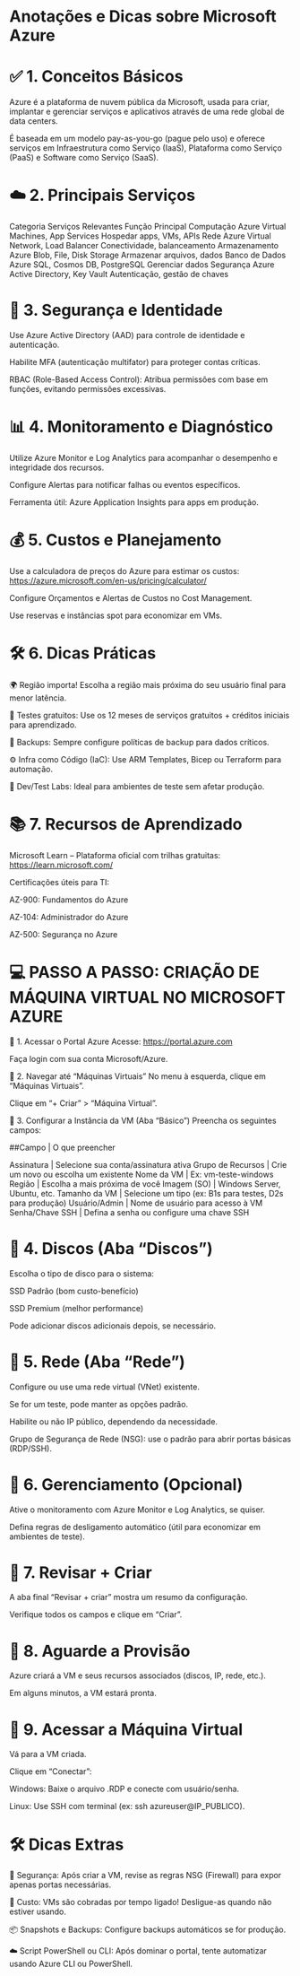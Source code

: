 # Anotações e Dicas sobre Microsoft Azure

# ✅ 1. Conceitos Básicos
Azure é a plataforma de nuvem pública da Microsoft, usada para criar, implantar e gerenciar serviços e aplicativos através de uma rede global de data centers.

É baseada em um modelo pay-as-you-go (pague pelo uso) e oferece serviços em Infraestrutura como Serviço (IaaS), Plataforma como Serviço (PaaS) e Software como Serviço (SaaS).

# ☁️ 2. Principais Serviços

Categoria	Serviços Relevantes	Função Principal
Computação	Azure Virtual Machines, App Services	Hospedar apps, VMs, APIs
Rede	Azure Virtual Network, Load Balancer	Conectividade, balanceamento
Armazenamento	Azure Blob, File, Disk Storage	Armazenar arquivos, dados
Banco de Dados	Azure SQL, Cosmos DB, PostgreSQL	Gerenciar dados
Segurança	Azure Active Directory, Key Vault	Autenticação, gestão de chaves

# 🔐 3. Segurança e Identidade
Use Azure Active Directory (AAD) para controle de identidade e autenticação.

Habilite MFA (autenticação multifator) para proteger contas críticas.

RBAC (Role-Based Access Control): Atribua permissões com base em funções, evitando permissões excessivas.

# 📊 4. Monitoramento e Diagnóstico
Utilize Azure Monitor e Log Analytics para acompanhar o desempenho e integridade dos recursos.

Configure Alertas para notificar falhas ou eventos específicos.

Ferramenta útil: Azure Application Insights para apps em produção.

# 💰 5. Custos e Planejamento
Use a calculadora de preços do Azure para estimar os custos: https://azure.microsoft.com/en-us/pricing/calculator/

Configure Orçamentos e Alertas de Custos no Cost Management.

Use reservas e instâncias spot para economizar em VMs.

# 🛠️ 6. Dicas Práticas

🌍 Região importa! Escolha a região mais próxima do seu usuário final para menor latência.

🧪 Testes gratuitos: Use os 12 meses de serviços gratuitos + créditos iniciais para aprendizado.

🔄 Backups: Sempre configure políticas de backup para dados críticos.

⚙️ Infra como Código (IaC): Use ARM Templates, Bicep ou Terraform para automação.

👥 Dev/Test Labs: Ideal para ambientes de teste sem afetar produção.

# 📚 7. Recursos de Aprendizado
Microsoft Learn – Plataforma oficial com trilhas gratuitas: https://learn.microsoft.com/

Certificações úteis para TI:

AZ-900: Fundamentos do Azure

AZ-104: Administrador do Azure

AZ-500: Segurança no Azure

# 💻 PASSO A PASSO: CRIAÇÃO DE MÁQUINA VIRTUAL NO MICROSOFT AZURE
🔹 1. Acessar o Portal Azure
Acesse: https://portal.azure.com

Faça login com sua conta Microsoft/Azure.

🔹 2. Navegar até “Máquinas Virtuais”
No menu à esquerda, clique em “Máquinas Virtuais”.

Clique em “+ Criar” > “Máquina Virtual”.

🔹 3. Configurar a Instância da VM (Aba “Básico”)
Preencha os seguintes campos:

##Campo            | O que preencher

Assinatura         | Selecione sua conta/assinatura ativa
Grupo de Recursos  | Crie um novo ou escolha um existente
Nome da VM         | Ex: vm-teste-windows
Região             | Escolha a mais próxima de você
Imagem (SO)        | Windows Server, Ubuntu, etc.
Tamanho da VM      | Selecione um tipo (ex: B1s para testes, D2s para produção)
Usuário/Admin      | Nome de usuário para acesso à VM
Senha/Chave SSH    | Defina a senha ou configure uma chave SSH


# 🔹 4. Discos (Aba “Discos”)
Escolha o tipo de disco para o sistema:

SSD Padrão (bom custo-benefício)

SSD Premium (melhor performance)

Pode adicionar discos adicionais depois, se necessário.

# 🔹 5. Rede (Aba “Rede”)
Configure ou use uma rede virtual (VNet) existente.

Se for um teste, pode manter as opções padrão.

Habilite ou não IP público, dependendo da necessidade.

Grupo de Segurança de Rede (NSG): use o padrão para abrir portas básicas (RDP/SSH).

# 🔹 6. Gerenciamento (Opcional)
Ative o monitoramento com Azure Monitor e Log Analytics, se quiser.

Defina regras de desligamento automático (útil para economizar em ambientes de teste).
# 🔹 7. Revisar + Criar
A aba final “Revisar + criar” mostra um resumo da configuração.

Verifique todos os campos e clique em “Criar”.

# 🔹 8. Aguarde a Provisão
Azure criará a VM e seus recursos associados (discos, IP, rede, etc.).

Em alguns minutos, a VM estará pronta.

# 🔹 9. Acessar a Máquina Virtual
Vá para a VM criada.

Clique em “Conectar”:

Windows: Baixe o arquivo .RDP e conecte com usuário/senha.

Linux: Use SSH com terminal (ex: ssh azureuser@IP_PUBLICO).

# 🛠️ Dicas Extras
🔐 Segurança: Após criar a VM, revise as regras NSG (Firewall) para expor apenas portas necessárias.

💸 Custo: VMs são cobradas por tempo ligado! Desligue-as quando não estiver usando.

📦 Snapshots e Backups: Configure backups automáticos se for produção.

☁️ Script PowerShell ou CLI: Após dominar o portal, tente automatizar usando Azure CLI ou PowerShell.

